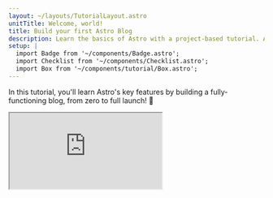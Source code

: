 ```yaml
---
layout: ~/layouts/TutorialLayout.astro
unitTitle: Welcome, world!
title: Build your first Astro Blog
description: Learn the basics of Astro with a project-based tutorial. All the background knowledge you need to get started!
setup: |
  import Badge from '~/components/Badge.astro';
  import Checklist from '~/components/Checklist.astro';
  import Box from '~/components/tutorial/Box.astro';
---
```

In this tutorial, you'll learn Astro's key features by building a fully-functioning blog, from zero to full launch! 🚀

<iframe src="https://astro-tutorial-completed.netlify.app/" style="aspect-ratio: 4 / 3" />

Along the way, you'll: 
- Set up your development environment 
- Create pages and blog posts for your website
- Build with Astro components
- Query and work with local files
- Add interactivity to your site 

The finished blog will be **deployed to the web**, and can even be used as a personal website once you have completed this tutorial.

You can view the code on [GitHub](https://github.com/withastro/blog-tutorial-demo) or [StackBlitz](https://stackblitz.com/github/withastro/blog-tutorial-demo/tree/complete?file=src%2Fpages%2Findex.astro).

:::note
If you would rather start exploring Astro with a pre-built Astro site, you can visit https://astro.new and choose a starter template to open and edit in an online editor.
::: 

## Before you go 

<Box icon="check-list">
### Checklist for moving on

<Checklist>
- [ ] Looks great! I'm ready to get started!
</Checklist>
</Box>
